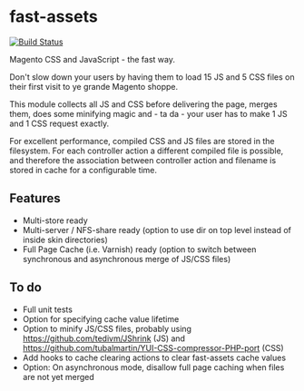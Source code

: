 fast-assets
===========

[![Build Status](https://travis-ci.org/janpapenbrock/fast-assets.svg)](https://travis-ci.org/janpapenbrock/fast-assets)

Magento CSS and JavaScript - the fast way.

Don't slow down your users by having them to load 15 JS and 5 CSS files on their first visit to ye grande Magento shoppe.

This module collects all JS and CSS before delivering the page, merges them, does some minifying magic and - ta da - your user has to make 1 JS and 1 CSS request exactly.

For excellent performance, compiled CSS and JS files are stored in the filesystem. For each controller action a different compiled file is possible, and therefore the association between controller action and filename is stored in cache for a configurable time.

Features
--------

- Multi-store ready
- Multi-server / NFS-share ready (option to use dir on top level instead of inside skin directories)
- Full Page Cache (i.e. Varnish) ready (option to switch between synchronous and asynchronous merge of JS/CSS files)

To do
-----

- Full unit tests
- Option for specifying cache value lifetime
- Option to minify JS/CSS files, probably using https://github.com/tedivm/JShrink (JS) and https://github.com/tubalmartin/YUI-CSS-compressor-PHP-port (CSS)
- Add hooks to cache clearing actions to clear fast-assets cache values
- Option: On asynchronous mode, disallow full page caching when files are not yet merged
